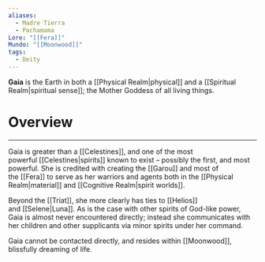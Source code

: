 ```yaml
---
aliases:
  - Madre Tierra
  - Pachamama
Lore: "[[Fera]]"
Mundo: "[[Moonwood]]"
tags:
  - Deity
---
```

**Gaia** is the Earth in both a [[Physical Realm|physical]] and a [[Spiritual Realm|spiritual sense]]; the Mother Goddess of all living things.
# Overview
---
Gaia is greater than a [[Celestines]], and one of the most powerful [[Celestines|spirits]] known to exist – possibly the first, and most powerful. She is credited with creating the [[Garou]] and most of the [[Fera]] to serve as her warriors and agents both in the [[Physical Realm|material]] and [[Cognitive Realm|spirit worlds]].

Beyond the [[Triat]], she more clearly has ties to [[Helios]] and [[Selene|Luna]]. As is the case with other spirits of God-like power, Gaia is almost never encountered directly; instead she communicates with her children and other supplicants via minor spirits under her command.

Gaia cannot be contacted directly, and resides within [[Moonwood]], blissfully dreaming of life.